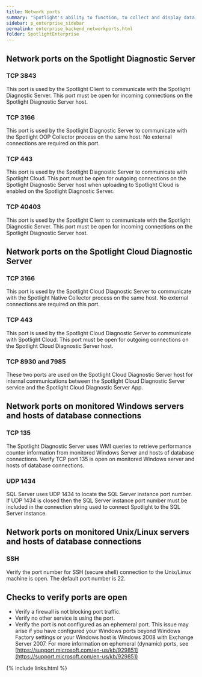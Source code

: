 ```yaml
---
title: Network ports
summary: "Spotlight's ability to function, to collect and display data, may depend on account permissions granted over the network and specific open network ports."
sidebar: p_enterprise_sidebar
permalink: enterprise_backend_networkports.html
folder: SpotlightEnterprise
---
```


## Network ports on the Spotlight Diagnostic Server

### TCP 3843

This port is used by the Spotlight Client to communicate with the Spotlight Diagnostic Server. This port must be open for incoming connections on the Spotlight Diagnostic Server host.


### TCP 3166

This port is used by the Spotlight Diagnostic Server to communicate with the Spotlight OOP Collector process on the same host. No external connections are required on this port.


### TCP 443

This port is used by the Spotlight Diagnostic Server to communicate with Spotlight Cloud. This port must be open for outgoing connections on the Spotlight Diagnostic Server host when uploading to Spotlight Cloud is enabled on the Spotlight Diagnostic Server.


### TCP 40403

This port is used by the Spotlight Client to communicate with the Spotlight Diagnostic Server. This port must be open for incoming connections on the Spotlight Diagnostic Server host.


## Network ports on the Spotlight Cloud Diagnostic Server

### TCP 3166

This port is used by the Spotlight Cloud Diagnostic Server to communicate with the Spotlight Native Collector process on the same host. No external connections are required on this port.


### TCP 443

This port is used by the Spotlight Cloud Diagnostic Server to communicate with Spotlight Cloud. This port must be open for outgoing connections on the Spotlight Cloud Diagnostic Server host.


### TCP 8930 and 7985

These two ports are used on the Spotlight Cloud Diagnostic Server host for internal communications between the Spotlight Cloud Diagnostic Server service and the Spotlight Cloud Diagnostic Server App.


## Network ports on monitored Windows servers and hosts of database connections

### TCP 135
The Spotlight Diagnostic Server uses WMI queries to retrieve performance counter information from monitored Windows Server and hosts of database connections. Verify TCP port 135 is open on monitored Windows server and hosts of database connections.

### UDP 1434
SQL Server uses UDP 1434 to locate the SQL Server instance port number. If UDP 1434 is closed then the SQL Server instance port number must be included in the connection string used to connect Spotlight to the SQL Server instance.


## Network ports on monitored Unix/Linux servers and hosts of database connections

### SSH
Verify the port number for SSH (secure shell) connection to the Unix/Linux machine is open. The default port number is 22.


## Checks to verify ports are open
* Verify a firewall is not blocking port traffic.
* Verify no other service is using the port.
* Verify the port is not configured as an ephemeral port. This issue may arise if you have configured your Windows ports beyond Windows Factory settings or your Windows host is Windows 2008 with Exchange Server 2007. For more information on ephemeral (dynamic) ports, see [https://support.microsoft.com/en-us/kb/929851](https://support.microsoft.com/en-us/kb/929851)


{% include links.html %}
